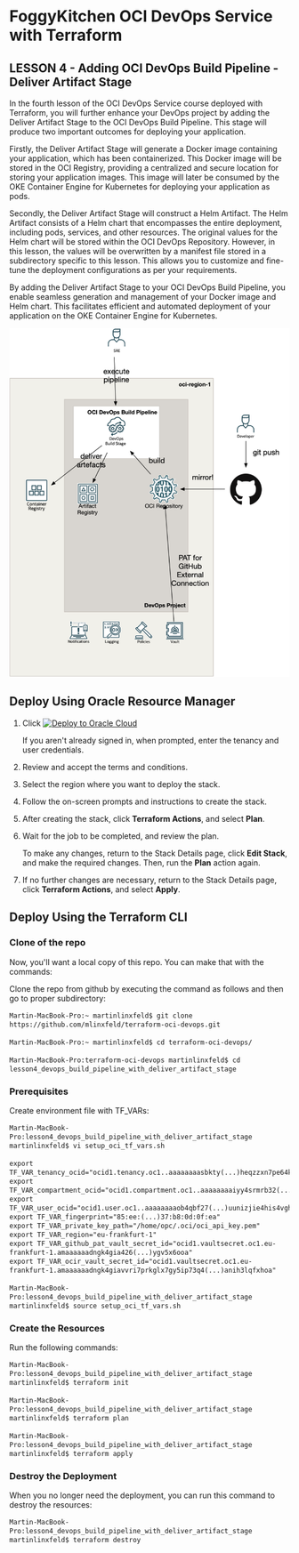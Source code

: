 # FoggyKitchen OCI DevOps Service with Terraform 

## LESSON 4 - Adding OCI DevOps Build Pipeline - Deliver Artifact Stage

In the fourth lesson of the OCI DevOps Service course deployed with Terraform, you will further enhance your DevOps project by adding the Deliver Artifact Stage to the OCI DevOps Build Pipeline. This stage will produce two important outcomes for deploying your application.

Firstly, the Deliver Artifact Stage will generate a Docker image containing your application, which has been containerized. This Docker image will be stored in the OCI Registry, providing a centralized and secure location for storing your application images. This image will later be consumed by the OKE Container Engine for Kubernetes for deploying your application as pods.

Secondly, the Deliver Artifact Stage will construct a Helm Artifact. The Helm Artifact consists of a Helm chart that encompasses the entire deployment, including pods, services, and other resources. The original values for the Helm chart will be stored within the OCI DevOps Repository. However, in this lesson, the values will be overwritten by a manifest file stored in a subdirectory specific to this lesson. This allows you to customize and fine-tune the deployment configurations as per your requirements.

By adding the Deliver Artifact Stage to your OCI DevOps Build Pipeline, you enable seamless generation and management of your Docker image and Helm chart. This facilitates efficient and automated deployment of your application on the OKE Container Engine for Kubernetes.

![](terraform-oci-devops-lesson4.png)

## Deploy Using Oracle Resource Manager

1. Click [![Deploy to Oracle Cloud](https://oci-resourcemanager-plugin.plugins.oci.oraclecloud.com/latest/deploy-to-oracle-cloud.svg)](https://cloud.oracle.com/resourcemanager/stacks/create?region=home&zipUrl=https://github.com/mlinxfeld/terraform-oci-devops/releases/latest/download/terraform-oci-devops-lesson4.zip)

    If you aren't already signed in, when prompted, enter the tenancy and user credentials.

2. Review and accept the terms and conditions.

3. Select the region where you want to deploy the stack.

4. Follow the on-screen prompts and instructions to create the stack.

5. After creating the stack, click **Terraform Actions**, and select **Plan**.

6. Wait for the job to be completed, and review the plan.

    To make any changes, return to the Stack Details page, click **Edit Stack**, and make the required changes. Then, run the **Plan** action again.

7. If no further changes are necessary, return to the Stack Details page, click **Terraform Actions**, and select **Apply**. 

## Deploy Using the Terraform CLI

### Clone of the repo
Now, you'll want a local copy of this repo. You can make that with the commands:

Clone the repo from github by executing the command as follows and then go to proper subdirectory:

```
Martin-MacBook-Pro:~ martinlinxfeld$ git clone https://github.com/mlinxfeld/terraform-oci-devops.git

Martin-MacBook-Pro:~ martinlinxfeld$ cd terraform-oci-devops/

Martin-MacBook-Pro:terraform-oci-devops martinlinxfeld$ cd lesson4_devops_build_pipeline_with_deliver_artifact_stage

```

### Prerequisites
Create environment file with TF_VARs:

```
Martin-MacBook-Pro:lesson4_devops_build_pipeline_with_deliver_artifact_stage martinlinxfeld$ vi setup_oci_tf_vars.sh

export TF_VAR_tenancy_ocid="ocid1.tenancy.oc1..aaaaaaaasbkty(...)heqzzxn7pe64ksbia"
export TF_VAR_compartment_ocid="ocid1.compartment.oc1..aaaaaaaaiyy4srmrb32(...)ytywiucgbcp5ext6e4ahjewa"
export TF_VAR_user_ocid="ocid1.user.oc1..aaaaaaaaob4qbf27(...)uunizjie4his4vgh3jx5jxa"
export TF_VAR_fingerprint="85:ee:(...)37:b8:0d:0f:ea"
export TF_VAR_private_key_path="/home/opc/.oci/oci_api_key.pem"
export TF_VAR_region="eu-frankfurt-1"
export TF_VAR_github_pat_vault_secret_id="ocid1.vaultsecret.oc1.eu-frankfurt-1.amaaaaaadngk4gia426(...)ygv5x6ooa"
export TF_VAR_ocir_vault_secret_id="ocid1.vaultsecret.oc1.eu-frankfurt-1.amaaaaaadngk4giavvri7prkglx7gy5ip73q4(...)anih3lqfxhoa"

Martin-MacBook-Pro:lesson4_devops_build_pipeline_with_deliver_artifact_stage martinlinxfeld$ source setup_oci_tf_vars.sh
```

### Create the Resources
Run the following commands:

```
Martin-MacBook-Pro:lesson4_devops_build_pipeline_with_deliver_artifact_stage martinlinxfeld$ terraform init
    
Martin-MacBook-Pro:lesson4_devops_build_pipeline_with_deliver_artifact_stage martinlinxfeld$ terraform plan

Martin-MacBook-Pro:lesson4_devops_build_pipeline_with_deliver_artifact_stage martinlinxfeld$ terraform apply
```

### Destroy the Deployment
When you no longer need the deployment, you can run this command to destroy the resources:

```
Martin-MacBook-Pro:lesson4_devops_build_pipeline_with_deliver_artifact_stage martinlinxfeld$ terraform destroy
```

